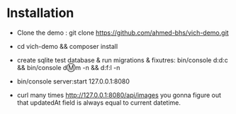 Installation
============

* Clone the demo : git clone https://github.com/ahmed-bhs/vich-demo.git

* cd vich-demo && composer install
* create sqlite test database & run migrations & fixutres:
bin/console d:d:c && bin/console d:m:m -n && d:f:l -n
* bin/console server:start 127.0.0.1:8080
* curl many times http://127.0.0.1:8080/api/images
you gonna figure out that updatedAt field is always equal to current datetime.
